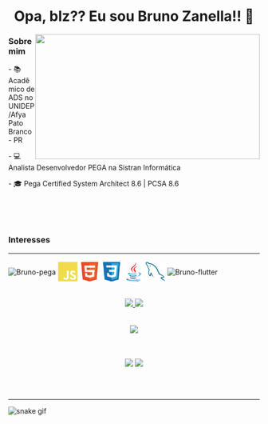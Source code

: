 


<div align="center">

# Opa, blz?? Eu sou Bruno Zanella!! 🖖 
</div>
<img align="right" width="450" height="250" src="https://clubedosgeeks.com.br/wp-content/uploads/2016/01/dormrm.gif" />

### Sobre mim

<div>
<p> - 📚 Acadêmico de ADS no UNIDEP/Afya Pato Branco - PR
<p> - 💻 Analista Desenvolvedor PEGA na Sistran Informática
<p> - 🎓 Pega Certified System Architect 8.6 | PCSA 8.6
</div>

<br>
<br>
<br>

### Interesses <hr />
<div style="display: inline_block">
  <img align="center" alt="Bruno-pega" height="40" width="65" src="https://www.liblogo.com/img-logo/max/pe6928p232-pegasystems-logo-pegasystems-logo.png">
  <img align="center" alt="Bruno-Js" height="40" width="40" src="https://raw.githubusercontent.com/devicons/devicon/master/icons/javascript/javascript-plain.svg">   
  <img align="center" alt="Bruno-HTML" height="40" width="40" src="https://raw.githubusercontent.com/devicons/devicon/master/icons/html5/html5-original.svg">
  <img align="center" alt="Bruno-CSS" height="40" width="40" src="https://raw.githubusercontent.com/devicons/devicon/master/icons/css3/css3-original.svg">
  <img align="center" alt="Bruno-java" height="40" width="40" src="https://raw.githubusercontent.com/devicons/devicon/master/icons/java/java-original.svg">
  <img align="center" alt="Bruno-MySql" height="40" width="40" src="https://raw.githubusercontent.com/devicons/devicon/master/icons/mysql/mysql-original.svg">
  <img align="center" alt="Bruno-flutter" height="40" width="40" src="https://www.vectorlogo.zone/logos/flutterio/flutterio-icon.svg">
</div>

<br>
<br>


<div align="center">
  <a href="https://github.com/bzanella">
  <img height="180em" src="https://github-readme-stats.vercel.app/api?username=bzanella&show_icons=true&theme=dracula&include_all_commits=true&include_count_private=true"/>
  <img height="180em" src="https://github-readme-stats.vercel.app/api/top-langs/?username=bzanella&layout=compact&langs_count=10&theme=dracula"/>
</div>

<br>
<br>

 <div align="center"> 
    <img alingn="center" src="https://profile-counter.glitch.me/bzanella/count.svg" />
 </div>
 
<br>
<br>
  
  <p align="center">
<a href="https://www.instagram.com/zanell.b/"><img src="https://img.shields.io/badge/-Instagram-%23E4405F?style=for-the-badge&logo=instagram&logoColor=white" target="_blank"></a>
<a href="https://www.linkedin.com/in/bruno-zanella-223566212/"><img src="https://img.shields.io/badge/-LinkedIn-%230077B5?style=for-the-badge&logo=linkedin&logoColor=white" target="_blank"></a>
</p>
  
 <br>
 <br>
 <hr>
    
![snake gif](https://github.com/bzanella/bzanella/blob/output/github-contribution-grid-snake.svg)
 
